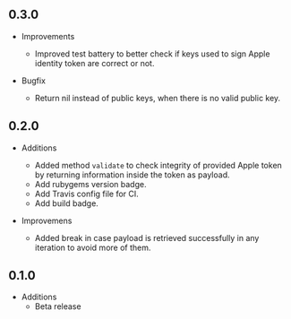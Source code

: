 ## 0.3.0
* Improvements
  * Improved test battery to better check if keys used to sign Apple identity token are correct or not.

* Bugfix
  * Return nil instead of public keys, when there is no valid public key.

## 0.2.0

* Additions
  * Added method `validate` to check integrity of provided Apple token by returning information inside the token as payload.
  * Add rubygems version badge.
  * Add Travis config file for CI.
  * Add build badge.

* Improvemens
  * Added break in case payload is retrieved successfully in any iteration to avoid more of them.

## 0.1.0

* Additions
  * Beta release